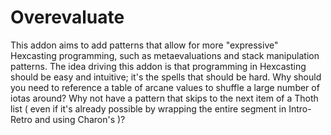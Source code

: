 # Overevaluate

This addon aims to add patterns that allow for more "expressive" Hexcasting programming, such as metaevaluations and stack manipulation patterns. The idea driving this addon is that programming in Hexcasting should be easy and intuitive; it's the spells that should be hard. Why should you need to reference a table of arcane values to shuffle a large number of iotas around? Why not have a pattern that skips to the next item of a Thoth list ( even if it's already possible by wrapping the entire segment in Intro-Retro and using Charon's )?